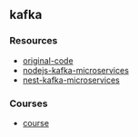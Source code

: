 ## kafka

### Resources

- [original-code](https://github.com/hnasr/javascript_playground/tree/master/kafka)
- [nodejs-kafka-microservices](https://github.com/luizcalaca/node-kafka-microservices/tree/main)
- [nest-kafka-microservices](https://github.com/vijitail/nestjs-kafka-microservices/tree/master)


### Courses

- [course](https://www.youtube.com/watch?v=R873BlNVUB4&t=3719s)